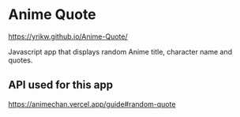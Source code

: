# Anime Quote
https://yrikw.github.io/Anime-Quote/

Javascript app that displays random Anime title, character name and quotes.

## API used for this app
https://animechan.vercel.app/guide#random-quote
